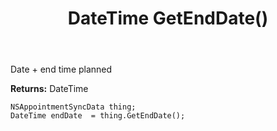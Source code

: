 ﻿---
uid: crmscript_ref_NSAppointmentSyncData_GetEndDate
title: DateTime GetEndDate()
intellisense: NSAppointmentSyncData.GetEndDate
keywords: NSAppointmentSyncData, GetEndDate
so.topic: reference
---

Date + end time planned

**Returns:** DateTime


```crmscript
NSAppointmentSyncData thing;
DateTime endDate  = thing.GetEndDate();
```


